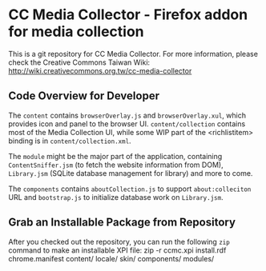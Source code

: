CC Media Collector - Firefox addon for media collection
=============

This is a git repository for CC Media Collector. For more information, please check the Creative Commons Taiwan Wiki: http://wiki.creativecommons.org.tw/cc-media-collector

Code Overview for Developer
-------------
The `content` contains `browserOverlay.js` and `browserOverlay.xul`, which provides icon and panel to the browser UI.
`content/collection` contains most of the Media Collection UI, while some WIP part of the &lt;richlistitem&gt; binding is in `content/collection.xml`.

The `module` might be the major part of the application, containing `ContentSniffer.jsm` (to fetch the website information from DOM), `Library.jsm` (SQLite database management for library) and more to come.

The `components` contains `aboutCollection.js` to support `about:colleciton` URL and `bootstrap.js` to initialize database work on `Library.jsm`.

Grab an Installable Package from Repository
-------------
After you checked out the repository, you can run the following `zip` command to make an installable XPI file:
    zip -r ccmc.xpi install.rdf chrome.manifest content/ locale/ skin/ components/ modules/
